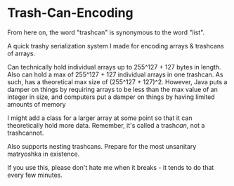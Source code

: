 # Trash-Can-Encoding
From here on, the word "trashcan" is synonymous to the word "list".

A quick trashy serialization system I made for encoding arrays &amp; trashcans of arrays.

Can technically hold individual arrays up to 255^127 + 127 bytes in length. Also can hold a max of 255^127 + 127 individual arrays in one trashcan. As such, has a theoretical max size of (255^127 + 127)^2. However, Java puts a damper on things by requiring arrays to be less than the max value of an integer in size, and computers put a damper on things by having limited amounts of memory

I might add a class for a larger array at some point so that it can theoretically hold more data. Remember, it's called a trash*can*, not a trashcannot.

Also supports nesting trashcans. Prepare for the most unsanitary matryoshka in existence.

If you use this, please don't hate me when it breaks - it tends to do that every few minutes.
